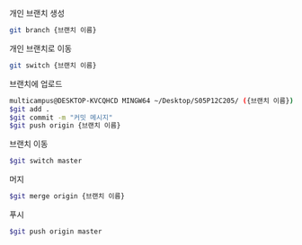 

개인 브랜치 생성

```bash
git branch {브랜치 이름}
```

개인 브랜치로 이동

```bash
git switch {브랜치 이름}
```



브랜치에 업로드

```bash
multicampus@DESKTOP-KVCQHCD MINGW64 ~/Desktop/S05P12C205/ ({브랜치 이름})      
$git add .
$git commit -m "커밋 메시지"
$git push origin {브랜치 이름}
```



브랜치 이동

```bash
$git switch master
```

머지

```bash
$git merge origin {브랜치 이름}
```

푸시

```bash
$git push origin master

```

